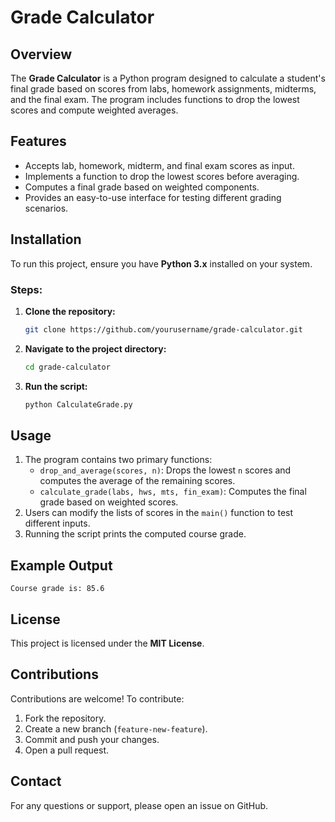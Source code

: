 # Grade Calculator

## Overview
The **Grade Calculator** is a Python program designed to calculate a student's final grade based on scores from labs, homework assignments, midterms, and the final exam. The program includes functions to drop the lowest scores and compute weighted averages.

## Features
- Accepts lab, homework, midterm, and final exam scores as input.
- Implements a function to drop the lowest scores before averaging.
- Computes a final grade based on weighted components.
- Provides an easy-to-use interface for testing different grading scenarios.

## Installation
To run this project, ensure you have **Python 3.x** installed on your system.

### Steps:
1. **Clone the repository:**
   ```bash
   git clone https://github.com/yourusername/grade-calculator.git
   ```
2. **Navigate to the project directory:**
   ```bash
   cd grade-calculator
   ```
3. **Run the script:**
   ```bash
   python CalculateGrade.py
   ```

## Usage
1. The program contains two primary functions:
   - `drop_and_average(scores, n)`: Drops the lowest `n` scores and computes the average of the remaining scores.
   - `calculate_grade(labs, hws, mts, fin_exam)`: Computes the final grade based on weighted scores.
2. Users can modify the lists of scores in the `main()` function to test different inputs.
3. Running the script prints the computed course grade.

## Example Output
```
Course grade is: 85.6
```

## License
This project is licensed under the **MIT License**.

## Contributions
Contributions are welcome! To contribute:
1. Fork the repository.
2. Create a new branch (`feature-new-feature`).
3. Commit and push your changes.
4. Open a pull request.

## Contact
For any questions or support, please open an issue on GitHub.


